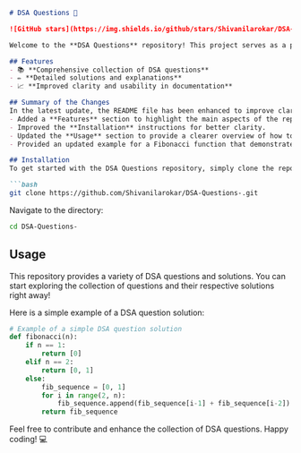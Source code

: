 ```markdown
# DSA Questions 🚀

![GitHub stars](https://img.shields.io/github/stars/Shivanilarokar/DSA-Questions-?style=social) ![Forks](https://img.shields.io/github/forks/Shivanilarokar/DSA-Questions-?style=social)

Welcome to the **DSA Questions** repository! This project serves as a platform for developers and learners to practice and enhance their skills in Data Structures and Algorithms (DSA). This repository is designed to help you improve your understanding of various data structures and algorithms through a collection of questions and solutions.

## Features
- 📚 **Comprehensive collection of DSA questions**
- ✏️ **Detailed solutions and explanations**
- 📈 **Improved clarity and usability in documentation**

## Summary of the Changes
In the latest update, the README file has been enhanced to improve clarity and usability. Key changes include:
- Added a **Features** section to highlight the main aspects of the repository.
- Improved the **Installation** instructions for better clarity.
- Updated the **Usage** section to provide a clearer overview of how to interact with the repository.
- Provided an updated example for a Fibonacci function that demonstrates better coding practice.

## Installation
To get started with the DSA Questions repository, simply clone the repository to your local machine:

```bash
git clone https://github.com/Shivanilarokar/DSA-Questions-.git
```

Navigate to the directory:

```bash
cd DSA-Questions-
```

## Usage
This repository provides a variety of DSA questions and solutions. You can start exploring the collection of questions and their respective solutions right away!

Here is a simple example of a DSA question solution:

```python
# Example of a simple DSA question solution
def fibonacci(n):
    if n == 1:
        return [0]
    elif n == 2:
        return [0, 1]
    else:
        fib_sequence = [0, 1]
        for i in range(2, n):
            fib_sequence.append(fib_sequence[i-1] + fib_sequence[i-2])
        return fib_sequence
```

Feel free to contribute and enhance the collection of DSA questions. Happy coding! 💻
```